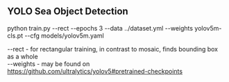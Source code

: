 ## YOLO Sea Object Detection

python train.py --rect --epochs 3 --data ../dataset.yml --weights yolov5m-cls.pt --cfg models/yolov5m.yaml

--rect - for rectangular training, in contrast to mosaic, finds bounding box as a whole <br>
--weights - may be found on https://github.com/ultralytics/yolov5#pretrained-checkpoints
